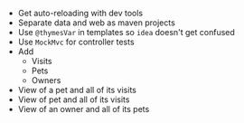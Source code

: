 * Get auto-reloading with dev tools
* Separate data and web as maven projects
* Use `@thymesVar` in templates so `idea` doesn't get confused
* Use `MockMvc` for controller tests
* Add
  * Visits
  * Pets
  * Owners
* View of a pet and all of its visits
* View of pet and all of its visits
* View of an owner and all of its pets
